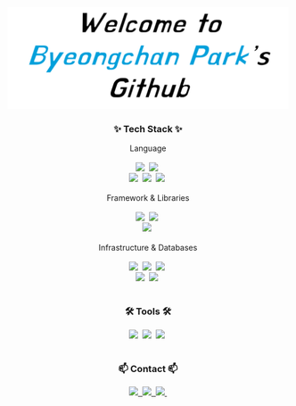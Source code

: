 <!--타이틀 부분-->
<div align="center">
  <img src="https://github.com/pbc1017/pbc1017/blob/main/assets/title-black.png" />
</div>

<!--내용 부분-->
<h3 align="center">✨ Tech Stack ✨</h3>
<div align="center">Language</div>
<br>
<div align="center">
	<img src="https://img.shields.io/badge/javascript-F7DF1E.svg?style=for-the-badge&logo=javascript&logoColor=20232a" />&nbsp
  <img src="https://img.shields.io/badge/typescript-3178c6.svg?style=for-the-badge&logo=typescript&logoColor=white" />&nbsp
</div>

<div align="center">
  <img src="https://img.shields.io/badge/C++-00599c?style=for-the-badge&logo=cplusplus&logoColor=white" />&nbsp
  <img src="https://img.shields.io/badge/Python-3776ab.svg?style=for-the-badge&logo=python&logoColor=white" />&nbsp
  <img src="https://img.shields.io/badge/VBA-512bd4.svg?style=for-the-badge&logo=visualbasic&logoColor=white" />&nbsp
</div>

<br>

<div align="center">Framework & Libraries</div>
<br>
<div align="center">
  <img src="https://img.shields.io/badge/NestJS-000000.svg?style=for-the-badge&logo=nestjs&logoColor=white" />&nbsp
  <img src="https://img.shields.io/badge/Express-000000.svg?style=for-the-badge&logo=express&logoColor=white" />&nbsp
</div>

<div align="center">
  <img src="https://img.shields.io/badge/react-20232a.svg?style=for-the-badge&logo=react&logoColor=61DAFB" />&nbsp
</div>

<br>

<div align="center">Infrastructure & Databases</div>
<br>
<div align="center">
  <img src="https://img.shields.io/badge/git-f05032.svg?style=for-the-badge&logo=git&logoColor=white" />&nbsp
  <img src="https://img.shields.io/badge/github-181717.svg?style=for-the-badge&logo=github&logoColor=white" />&nbsp
  <img src="https://img.shields.io/badge/AWS-ff9900.svg?style=for-the-badge&logo=amazonaws&logoColor=white" />&nbsp
</div>

<div align="center">
  <img src="https://img.shields.io/badge/MySQL-4479a1?style=for-the-badge&logo=mysql&logoColor=white" />&nbsp
  <img src="https://img.shields.io/badge/MongoDB-47a248.svg?style=for-the-badge&logo=mongodb&logoColor=white" />&nbsp
</div>

<br>

<h3 align="center">🛠 Tools 🛠</h3>
<div align="center">
  <img src="https://img.shields.io/badge/Notion-F3F3F3.svg?style=for-the-badge&logo=notion&logoColor=black" />&nbsp
  <img src="https://img.shields.io/badge/Slack-4a154b.svg?style=for-the-badge&logo=slack&logoColor=white" />&nbsp
  <img src="https://img.shields.io/badge/figma-F24E1E.svg?style=for-the-badge&logo=figma&logoColor=white" />&nbsp
</div>

<br>

<h3 align="center">📫 Contact 📫</h3>
<div align="center">
  <a href="mailto:pbc1017@kaist.ac.kr">
    <img
      src="https://img.shields.io/badge/pbc1017@kaist.ac.kr-005ff9?style=for-the-badge&logo=maildotru&logoColor=white"/>&nbsp
  </a>
  <a href="https://github.com/pbc1017/pbc1017/blob/main/assets/%E1%84%87%E1%85%A1%E1%86%A8%E1%84%87%E1%85%A7%E1%86%BC%E1%84%8E%E1%85%A1%E1%86%AB%20CV.pdf">
    <img
      src="https://img.shields.io/badge/CV-018ef5?style=for-the-badge&logo=readdotcv&logoColor=white"/>&nbsp
  </a>
  <a href="http://byeongchan.site">
    <img
      src="https://img.shields.io/badge/Portfolio-003366?style=for-the-badge&logo=notion&logoColor=white"/>&nbsp
  </a>
</div>
